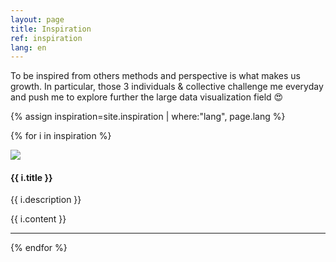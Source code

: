 ```yaml
---
layout: page
title: Inspiration
ref: inspiration
lang: en
---
```


To be inspired from others methods and perspective is what makes us growth. In particular, those 3 individuals & collective challenge me everyday and push me to explore further the large data visualization field 😍

{% assign inspiration=site.inspiration | where:"lang", page.lang %}

{% for i in inspiration %}

<div class="clearfix">
  <div class="projecthighlight">
    <div class="thumbnail standard">
        <a href="{{ i.redirect }}" target="_blank">
        <img class="thumbnail" src="{{ i.img }}"/>
        </a>
    </div>
  </div>

  <div class="projecthighlight darkgrid">
    <h4>{{ i.title }}</h4>
    <p>{{ i.description }}</p>
    <div class="inspiration-text description-text"> {{ i.content }} </div>
  </div>
</div>

<hr>

{% endfor %}
